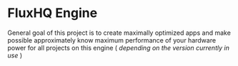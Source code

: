 # FluxHQ Engine

  General goal of this project is to create maximally optimized apps and make possible
  approximately know maximum performance of your hardware power for all projects
  on this engine ( *depending on the version currently in use* )
